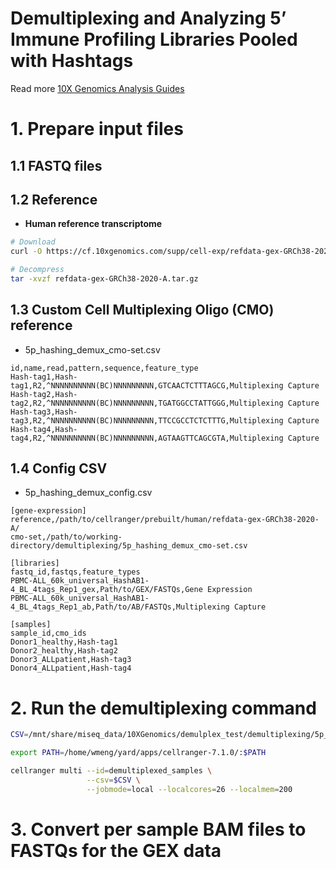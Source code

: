 Demultiplexing and Analyzing 5’ Immune Profiling Libraries Pooled with Hashtags
===============================================================================

Read more [10X Genomics Analysis Guides](https://www.10xgenomics.com/resources/analysis-guides/demultiplexing-and-analyzing-5%E2%80%99-immune-profiling-libraries-pooled-with-hashtags)

# 1. Prepare input files

## 1.1 FASTQ files

## 1.2 Reference

* **Human reference transcriptome**

```bash
# Download
curl -O https://cf.10xgenomics.com/supp/cell-exp/refdata-gex-GRCh38-2020-A.tar.gz

# Decompress
tar -xvzf refdata-gex-GRCh38-2020-A.tar.gz
```

## 1.3 Custom Cell Multiplexing Oligo (CMO) reference

* 5p_hashing_demux_cmo-set.csv

```csv
id,name,read,pattern,sequence,feature_type
Hash-tag1,Hash-tag1,R2,^NNNNNNNNNN(BC)NNNNNNNNN,GTCAACTCTTTAGCG,Multiplexing Capture
Hash-tag2,Hash-tag2,R2,^NNNNNNNNNN(BC)NNNNNNNNN,TGATGGCCTATTGGG,Multiplexing Capture
Hash-tag3,Hash-tag3,R2,^NNNNNNNNNN(BC)NNNNNNNNN,TTCCGCCTCTCTTTG,Multiplexing Capture
Hash-tag4,Hash-tag4,R2,^NNNNNNNNNN(BC)NNNNNNNNN,AGTAAGTTCAGCGTA,Multiplexing Capture
```

## 1.4 Config CSV

* 5p_hashing_demux_config.csv

```csv
[gene-expression]
reference,/path/to/cellranger/prebuilt/human/refdata-gex-GRCh38-2020-A/
cmo-set,/path/to/working-directory/demultiplexing/5p_hashing_demux_cmo-set.csv

[libraries]
fastq_id,fastqs,feature_types
PBMC-ALL_60k_universal_HashAB1-4_BL_4tags_Rep1_gex,Path/to/GEX/FASTQs,Gene Expression
PBMC-ALL_60k_universal_HashAB1-4_BL_4tags_Rep1_ab,Path/to/AB/FASTQs,Multiplexing Capture

[samples]
sample_id,cmo_ids
Donor1_healthy,Hash-tag1
Donor2_healthy,Hash-tag2
Donor3_ALLpatient,Hash-tag3
Donor4_ALLpatient,Hash-tag4
```

# 2. Run the demultiplexing command

```bash
CSV=/mnt/share/miseq_data/10XGenomics/demulplex_test/demultiplexing/5p_hashing_demux_config.csv

export PATH=/home/wmeng/yard/apps/cellranger-7.1.0/:$PATH

cellranger multi --id=demultiplexed_samples \
                 --csv=$CSV \
                 --jobmode=local --localcores=26 --localmem=200
```

# 3. Convert per sample BAM files to FASTQs for the GEX data



































